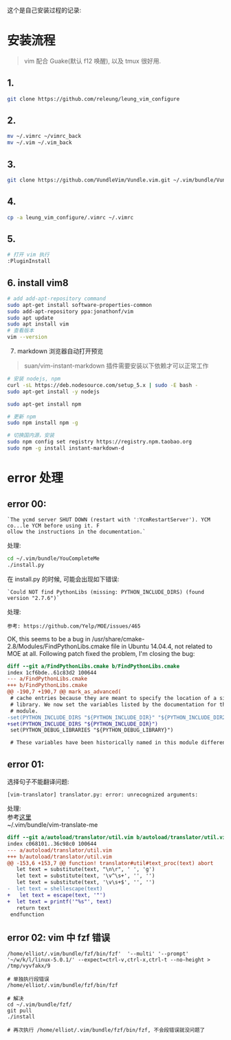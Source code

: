 这个是自己安装过程的记录:
# 安装流程

> vim 配合 Guake(默认 f12 唤醒), 以及 tmux 很好用.

## 1. 
```bash
git clone https://github.com/releung/leung_vim_configure
```

## 2. 
```bash
mv ~/.vimrc ~/vimrc_back
mv ~/.vim ~/.vim_back
```

## 3. 
```bash
git clone https://github.com/VundleVim/Vundle.vim.git ~/.vim/bundle/Vundle.vim
```

## 4. 
```bash
cp -a leung_vim_configure/.vimrc ~/.vimrc
```

## 5.
```bash
# 打开 vim 执行
:PluginInstall
```

## 6. install vim8
```bash
# add add-apt-repository command
sudo apt-get install software-properties-common
sudo add-apt-repository ppa:jonathonf/vim
sudo apt update
sudo apt install vim
# 查看版本
vim --version
```

7. markdown 浏览器自动打开预览
> suan/vim-instant-markdown 插件需要安装以下依赖才可以正常工作
```bash
# 安装 nodejs, npm
curl -sL https://deb.nodesource.com/setup_5.x | sudo -E bash -
sudo apt-get install -y nodejs

sudo apt-get install npm

# 更新 npm
sudo npm install npm -g

# 切换国内源，安装
sudo npm config set registry https://registry.npm.taobao.org
sudo npm -g install instant-markdown-d
```

# error 处理
## error 00:

    `The ycmd server SHUT DOWN (restart with ':YcmRestartServer'). YCM co...le YCM before using it. F
    ollow the instructions in the documentation.`

处理:
```bash
cd ~/.vim/bundle/YouCompleteMe
./install.py
```

在 install.py 的时候, 可能会出现如下错误:

    `Could NOT find PythonLibs (missing: PYTHON_INCLUDE_DIRS) (found version "2.7.6")`

处理:

    参考: https://github.com/Yelp/MOE/issues/465

OK, this seems to be a bug in /usr/share/cmake-2.8/Modules/FindPythonLibs.cmake file in Ubuntu 14.04.4, not related to MOE at all.
Following patch fixed the problem, I'm closing the bug:
```patch
diff --git a/FindPythonLibs.cmake b/FindPythonLibs.cmake
index 1cf6bde..61c83d2 100644
--- a/FindPythonLibs.cmake
+++ b/FindPythonLibs.cmake
@@ -190,7 +190,7 @@ mark_as_advanced(
 # cache entries because they are meant to specify the location of a single
 # library. We now set the variables listed by the documentation for this
 # module.
-set(PYTHON_INCLUDE_DIRS "${PYTHON_INCLUDE_DIR}" "${PYTHON_INCLUDE_DIR2}")
+set(PYTHON_INCLUDE_DIRS "${PYTHON_INCLUDE_DIR}")
 set(PYTHON_DEBUG_LIBRARIES "${PYTHON_DEBUG_LIBRARY}")

 # These variables have been historically named in this module different from
```

## error 01:
选择句子不能翻译问题:  
```
[vim-translator] translator.py: error: unrecognized arguments: 
```

处理:  
参考[这里](https://github.com/voldikss/vim-translator/issues/24#issuecomment-683264363)  
~/.vim/bundle/vim-translate-me  
```patch
diff --git a/autoload/translator/util.vim b/autoload/translator/util.vim
index c068101..36c98c0 100644
--- a/autoload/translator/util.vim
+++ b/autoload/translator/util.vim
@@ -153,6 +153,7 @@ function! translator#util#text_proc(text) abort
   let text = substitute(text, "\n\r", ' ', 'g')
   let text = substitute(text, '\v^\s+', '', '')
   let text = substitute(text, '\v\s+$', '', '')
-  let text = shellescape(text)
+   let text = escape(text, '"')
+  let text = printf('"%s"', text)
   return text
 endfunction
```

## error 02: vim 中 fzf 错误

```shell
/home/elliot/.vim/bundle/fzf/bin/fzf'  '--multi' '--prompt' '~/w/k/l/linux-5.0.1/' --expect=ctrl-v,ctrl-x,ctrl-t --no-height > /tmp/vyvfakx/9

# 单独执行段错误
/home/elliot/.vim/bundle/fzf/bin/fzf 

# 解决
cd ~/.vim/bundle/fzf/
git pull
./install

# 再次执行 /home/elliot/.vim/bundle/fzf/bin/fzf, 不会段错误就没问题了


```


